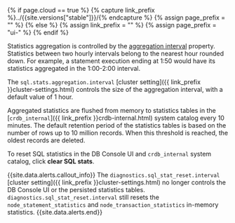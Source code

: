 {% if page.cloud == true %}
  {% capture link_prefix %}../{{site.versions["stable"]}}/{% endcapture %}
  {% assign page_prefix = "" %}
{% else %}
  {% assign link_prefix = "" %}
  {% assign page_prefix = "ui-" %}
{% endif %}

Statistics aggregation is controlled by the [aggregation interval](#statement-fingerprint-properties) property. Statistics between two hourly intervals belong to the nearest hour rounded down. For example, a statement execution ending at 1:50 would have its statistics aggregated in the 1:00-2:00 interval.

The `sql.stats.aggregation.interval` [cluster setting]({{ link_prefix }}cluster-settings.html) controls the size of the aggregation interval, with a default value of 1 hour.

Aggregated statistics are flushed from memory to statistics tables in the [`crdb_internal`]({{ link_prefix }}crdb-internal.html) system catalog every 10 minutes. The default retention period of the statistics tables is based on the number of rows up to 10 million records. When this threshold is reached, the oldest records are deleted.

To reset SQL statistics in the DB Console UI and `crdb_internal` system catalog, click **clear SQL stats**.

{{site.data.alerts.callout_info}}
The `diagnostics.sql_stat_reset.interval` [cluster setting]({{ link_prefix }}cluster-settings.html) no longer controls the DB Console UI or the persisted statistics tables. `diagnostics.sql_stat_reset.interval` still resets the `node_statement_statistics` and `node_transaction_statistics` in-memory statistics.
{{site.data.alerts.end}}
